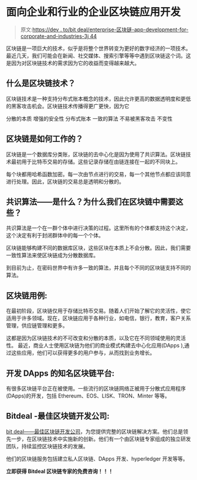# 面向企业和行业的企业区块链应用开发

> 原文:[https://dev . to/bit deal/enterprise-区块链-app-development-for-corporate-and-industries-3j 44](https://dev.to/bitdeal/enterprise-blockchain-app-development-for-corporate-and-industries-3j44)

区块链是一项巨大的技术，似乎是将整个世界转变为更好的数字经济的一项技术。最近几天，我们可能会在新闻、社交媒体、搜索引擎等等中遇到区块链这个词。这是因为对区块链技术的需求因为它的收益而变得越来越大。

## [](#what-is-blockchain-technology-)什么是区块链技术？

区块链技术是一种支持分布式账本概念的技术，因此允许更高的数据透明度和更低的黑客攻击机会。区块链技术传播得更广更快，因为它

分散的本质
增强的安全性
分布式账本
一致的算法
不易被黑客攻击
不变性

## [](#how-does-blockchain-work-)区块链是如何工作的？

区块链是一个数据库分类账，区块链的去中心化是因为使用了共识算法。区块链技术最初用于比特币交易的存储。这些记录存储在由链连接在一起的不同块上。

每个块都用哈希函数加密。每一次由节点进行的交易，每一个其他节点都应该同意进行处理。因此，区块链的交易总是透明和分散的。

## [](#consensus-algorithms-what-is-it-why-we-need-those-in-blockchain)共识算法——是什么？为什么我们在区块链中需要这些？

共识算法是一个在一群个体中进行决策的过程。这里所有的个体都支持这个决定，这个决定有利于封闭群体中的每一个个体。

区块链能够构建不同的数据库区块，这些区块在本质上不会分散。因此，我们需要一致性算法来使区块链成为分散数据库。

到目前为止，在密码世界中有许多一致的算法，并且每个不同的区块链支持不同的算法。

## [](#blockchain-use-cases-)区块链用例:

在最初阶段，区块链仅用于存储比特币交易。随着人们开始了解它的灵活性，使它适用于许多领域。现在，区块链应用于各种行业，如电信，银行，教育，客户关系管理，供应链管理和更多。

这都是因为区块链技术的不可改变和分散的本质，以及它在不同领域使用的灵活性。
最近，商业人士使用区块链为他们的商业模式构建去中心化应用(DApps ),通过这些应用，他们可以获得更多的用户参与，从而找到业务增长。

## [](#wellknown-blockchain-platforms-for-developing-dapps-)开发 DApps 的知名区块链平台:

有很多区块链平台正在被使用。一些流行的区块链网络正被用于分散式应用程序(DApps)的开发，包括 Ethereum、EOS、LISK、TRON、Minter 等等。

## [](#bitdeal-best-blockchain-development-company-)Bitdeal -最佳区块链开发公司:

[bit deal——最佳区块链开发公司](https://www.bitdeal.net/blockchain-development)，为您提供完整的区块链解决方案。他们总是领先一步，在区块链技术中实施新的创新。他们有一个由区块链专家组成的独立研发团队，持续监控区块链技术的发展。

他们的区块链服务包括建立私人区块链、DApps 开发、hyperledger 开发等等。

**立即获得 Bitdeal 区块链专家的免费咨询！！！**